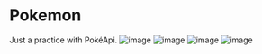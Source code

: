 # Pokemon
Just a practice with PokéApi.
![image](https://user-images.githubusercontent.com/75863595/179490969-1f2cb5f7-1dda-40e0-9df2-70dc0b4e26cb.png)
![image](https://user-images.githubusercontent.com/75863595/179491025-21a583fb-9c5c-4c79-8438-f9000910fcc7.png)
![image](https://user-images.githubusercontent.com/75863595/179491090-b42c0607-2a1b-4146-ab5d-12a799bb487c.png)
![image](https://user-images.githubusercontent.com/75863595/179491126-279a798b-eafd-4c62-a116-0edce84bb075.png)
